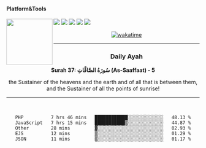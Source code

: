#### Platform&Tools

[![](https://img.shields.io/badge/-NPM-cb3837?style=flat-square&logo=npm&logoColor=white)](https://npmjs.com/)
[![](https://img.shields.io/badge/PHP-777BB4?style=flat-square&logo=php&logoColor=white)](https://nodejs.org/)
[![](https://img.shields.io/badge/Julia-9558B2?style=flat-square&logo=julia&logoColor=white)](https://nodejs.org/)
<img src="https://avatars.githubusercontent.com/u/31664438?v=4" width="120" align="left">
[![](https://img.shields.io/badge/-Node.js-43853d?style=flat-square&logo=node.js&logoColor=ffffff)](https://nodejs.org/)
[![](https://img.shields.io/badge/Visual_Studio_Code-0078D4?style=flat-square&logo=visual%20studio%20code&logoColor=white)](https://nodejs.org/)

<center>

[![wakatime](https://wakatime.com/badge/user/87646243-158a-4241-a3cb-668e1fa2dbb8.svg)](https://wakatime.com/@87646243-158a-4241-a3cb-668e1fa2dbb8)
               

_______ 
### Daily Ayah

<!--START_SECTION:quran-->

**Surah 37: سُورَةُ الصَّافَّاتِ (As-Saaffaat) - 5**

the Sustainer of the heavens and the earth and of all that is between them, and the Sustainer of all the points of sunrise!
 <!--END_SECTION:quran-->

  
                       
                                             
_______

&nbsp;&nbsp;     &nbsp;&nbsp;    &nbsp;&nbsp;   &nbsp;&nbsp;
 
<!--START_SECTION:waka-->

```text
PHP          7 hrs 46 mins   ████████████░░░░░░░░░░░░░   48.13 %
JavaScript   7 hrs 15 mins   ███████████▒░░░░░░░░░░░░░   44.87 %
Other        28 mins         ▓░░░░░░░░░░░░░░░░░░░░░░░░   02.93 %
EJS          12 mins         ▒░░░░░░░░░░░░░░░░░░░░░░░░   01.29 %
JSON         11 mins         ▒░░░░░░░░░░░░░░░░░░░░░░░░   01.17 %
```

<!--END_SECTION:waka-->

